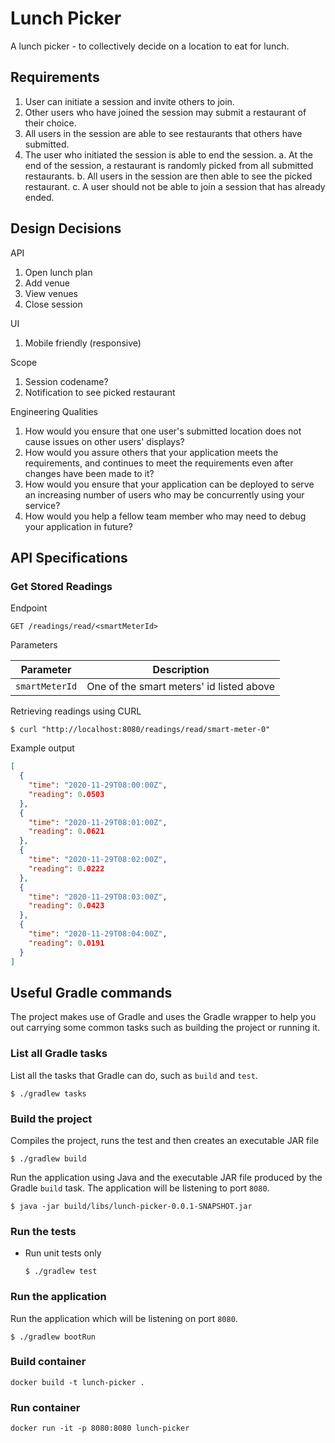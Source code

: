 # Lunch Picker

A lunch picker - to collectively decide on a location to eat for lunch.


## Requirements
1. User can initiate a session and invite others to join.
2. Other users who have joined the session may submit a restaurant of their choice.
3. All users in the session are able to see restaurants that others have submitted.
4. The user who initiated the session is able to end the session.
   a. At the end of the session, a restaurant is randomly picked from all submitted restaurants.
   b. All users in the session are then able to see the picked restaurant.
   c. A user should not be able to join a session that has already ended.


## Design Decisions

API
1. Open lunch plan
2. Add venue
3. View venues
4. Close session

UI
1. Mobile friendly (responsive)

Scope
1. Session codename?
2. Notification to see picked restaurant

Engineering Qualities
1. How would you ensure that one user's submitted location does not cause issues on other users' displays?
2. How would you assure others that your application meets the requirements, and continues to meet the requirements even after changes have been made to it?
3. How would you ensure that your application can be deployed to serve an increasing number of users who may be concurrently using your service?
4. How would you help a fellow team member who may need to debug your application in future?

## API Specifications

### Get Stored Readings

Endpoint

```text
GET /readings/read/<smartMeterId>
```

Parameters

| Parameter      | Description                              |
| -------------- | ---------------------------------------- |
| `smartMeterId` | One of the smart meters' id listed above |

Retrieving readings using CURL

```console
$ curl "http://localhost:8080/readings/read/smart-meter-0"
```

Example output

```json
[
  {
    "time": "2020-11-29T08:00:00Z",
    "reading": 0.0503
  },
  {
    "time": "2020-11-29T08:01:00Z",
    "reading": 0.0621
  },
  {
    "time": "2020-11-29T08:02:00Z",
    "reading": 0.0222
  },
  {
    "time": "2020-11-29T08:03:00Z",
    "reading": 0.0423
  },
  {
    "time": "2020-11-29T08:04:00Z",
    "reading": 0.0191
  }
]
```


## Useful Gradle commands

The project makes use of Gradle and uses the Gradle wrapper to help you out carrying some common tasks such as building
the project or running it.

### List all Gradle tasks

List all the tasks that Gradle can do, such as `build` and `test`.

```console
$ ./gradlew tasks
```

### Build the project

Compiles the project, runs the test and then creates an executable JAR file

```console
$ ./gradlew build
```

Run the application using Java and the executable JAR file produced by the Gradle `build` task. The application will be
listening to port `8080`.

```console
$ java -jar build/libs/lunch-picker-0.0.1-SNAPSHOT.jar
```

### Run the tests

- Run unit tests only

  ```console
  $ ./gradlew test
  ```

### Run the application

Run the application which will be listening on port `8080`.

```console
$ ./gradlew bootRun
```

### Build container
```
docker build -t lunch-picker .
```

### Run container
```
docker run -it -p 8080:8080 lunch-picker
```